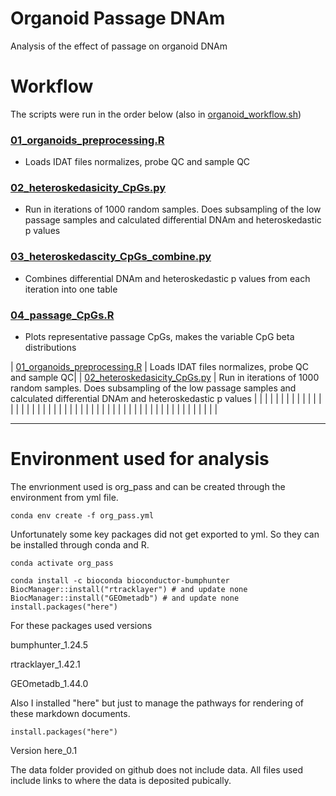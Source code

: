 # Organoid Passage DNAm
Analysis of the effect of passage on organoid DNAm

# Workflow
The scripts were run in the order below (also in [organoid_workflow.sh](https://github.com/redgar598/organoid_passage_DNAm/tree/master/scripts/organoid_workflow.sh))


### [01_organoids_preprocessing.R](https://github.com/redgar598/organoid_passage_DNAm/tree/master/output/01_organoids_preprocessing.html)
*  Loads IDAT files normalizes, probe QC and sample QC
### [02_heteroskedasicity_CpGs.py](https://github.com/redgar598/organoid_passage_DNAm/tree/master/output/02_heteroskedasicity_CpGs.ipynb)
*  Run in iterations of 1000 random samples. Does subsampling of the low passage samples and calculated differential DNAm and heteroskedastic p values
### [03_heteroskedascity_CpGs_combine.py](https://github.com/redgar598/organoid_passage_DNAm/tree/master/output/03_heteroskedascity_CpGs_combine.ipynb)
*  Combines differential DNAm and heteroskedastic p values from each iteration into one table
### [04_passage_CpGs.R](https://github.com/redgar598/organoid_passage_DNAm/tree/master/output/04_passage_CpGs.html)
*  Plots representative passage CpGs, makes the variable CpG beta distributions


| [01_organoids_preprocessing.R](https://github.com/redgar598/organoid_passage_DNAm/tree/master/output/01_organoids_preprocessing.html) | Loads IDAT files normalizes, probe QC and sample QC|
| [02_heteroskedasicity_CpGs.py](https://github.com/redgar598/organoid_passage_DNAm/tree/master/output/02_heteroskedasicity_CpGs.ipynb)     | Run in iterations of 1000 random samples. Does subsampling of the low passage samples and calculated differential DNAm and heteroskedastic p values |
|                                                                                                                                           |                                                                                                                                                     |
|                                                                                                                                           |                                                                                                                                                     |
|                                                                                                                                           |                                                                                                                                                     |
|                                                                                                                                           |                                                                                                                                                     |
|                                                                                                                                           |                                                                                                                                                     |
|                                                                                                                                           |                                                                                                                                                     |
|                                                                                                                                           |                                                                                                                                                     |
|                                                                                                                                           |                                                                                                                                                     |
|                                                                                                                                           |                                                                                                                                                     |
|                                                                                                                                           |                                                                                                                                                     |
|                                                                                                                                           |                                                                                                                                                     |
|                                                                                                                                           |                                                                                                                                                     |
|                                                                                                                                           |                                                                                                                                                     |
|                                                                                                                                           |                                                                                                                                                     |
|                                                                                                                                           |                                                                                                                                                     |
|                                                                                                                                           |                                                                                                                                                     |
|                                                                                                                                           |                                                                                                                                                     |

----


# Environment used for analysis
The envrionment used is org_pass and can be created through the environment from yml file.
```
conda env create -f org_pass.yml
```

Unfortunately some key packages did not get exported to yml. So they can be installed through conda and R.
```
conda activate org_pass

conda install -c bioconda bioconductor-bumphunter
BiocManager::install("rtracklayer") # and update none
BiocManager::install("GEOmetadb") # and update none
install.packages("here")
```

For these packages  used versions

bumphunter_1.24.5

rtracklayer_1.42.1

GEOmetadb_1.44.0


Also I installed "here" but just to manage the pathways for rendering of these markdown documents.
```
install.packages("here")
```
Version here_0.1

The data folder provided on github does not include data. All files used include links to where the data is deposited pubically.
